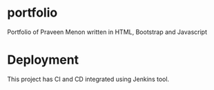 # portfolio
Portfolio of Praveen Menon written in HTML, Bootstrap and Javascript

# Deployment
This project has CI and CD integrated using Jenkins tool.
